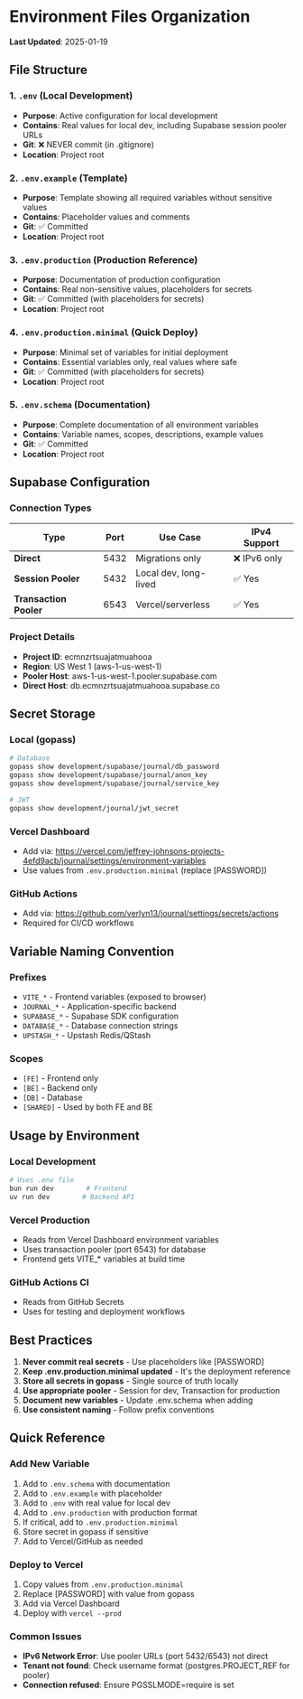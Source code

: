 # Environment Files Organization
**Last Updated**: 2025-01-19

## File Structure

### 1. `.env` (Local Development)
- **Purpose**: Active configuration for local development
- **Contains**: Real values for local dev, including Supabase session pooler URLs
- **Git**: ❌ NEVER commit (in .gitignore)
- **Location**: Project root

### 2. `.env.example` (Template)
- **Purpose**: Template showing all required variables without sensitive values
- **Contains**: Placeholder values and comments
- **Git**: ✅ Committed
- **Location**: Project root

### 3. `.env.production` (Production Reference)
- **Purpose**: Documentation of production configuration
- **Contains**: Real non-sensitive values, placeholders for secrets
- **Git**: ✅ Committed (with placeholders for secrets)
- **Location**: Project root

### 4. `.env.production.minimal` (Quick Deploy)
- **Purpose**: Minimal set of variables for initial deployment
- **Contains**: Essential variables only, real values where safe
- **Git**: ✅ Committed (with placeholders for secrets)
- **Location**: Project root

### 5. `.env.schema` (Documentation)
- **Purpose**: Complete documentation of all environment variables
- **Contains**: Variable names, scopes, descriptions, example values
- **Git**: ✅ Committed
- **Location**: Project root

## Supabase Configuration

### Connection Types

| Type | Port | Use Case | IPv4 Support |
|------|------|----------|--------------|
| **Direct** | 5432 | Migrations only | ❌ IPv6 only |
| **Session Pooler** | 5432 | Local dev, long-lived | ✅ Yes |
| **Transaction Pooler** | 6543 | Vercel/serverless | ✅ Yes |

### Project Details
- **Project ID**: ecmnzrtsuajatmuahooa
- **Region**: US West 1 (aws-1-us-west-1)
- **Pooler Host**: aws-1-us-west-1.pooler.supabase.com
- **Direct Host**: db.ecmnzrtsuajatmuahooa.supabase.co

## Secret Storage

### Local (gopass)
```bash
# Database
gopass show development/supabase/journal/db_password
gopass show development/supabase/journal/anon_key
gopass show development/supabase/journal/service_key

# JWT
gopass show development/journal/jwt_secret
```

### Vercel Dashboard
- Add via: https://vercel.com/jeffrey-johnsons-projects-4efd9acb/journal/settings/environment-variables
- Use values from `.env.production.minimal` (replace [PASSWORD])

### GitHub Actions
- Add via: https://github.com/verlyn13/journal/settings/secrets/actions
- Required for CI/CD workflows

## Variable Naming Convention

### Prefixes
- `VITE_*` - Frontend variables (exposed to browser)
- `JOURNAL_*` - Application-specific backend
- `SUPABASE_*` - Supabase SDK configuration
- `DATABASE_*` - Database connection strings
- `UPSTASH_*` - Upstash Redis/QStash

### Scopes
- `[FE]` - Frontend only
- `[BE]` - Backend only
- `[DB]` - Database
- `[SHARED]` - Used by both FE and BE

## Usage by Environment

### Local Development
```bash
# Uses .env file
bun run dev        # Frontend
uv run dev        # Backend API
```

### Vercel Production
- Reads from Vercel Dashboard environment variables
- Uses transaction pooler (port 6543) for database
- Frontend gets VITE_* variables at build time

### GitHub Actions CI
- Reads from GitHub Secrets
- Uses for testing and deployment workflows

## Best Practices

1. **Never commit real secrets** - Use placeholders like [PASSWORD]
2. **Keep .env.production.minimal updated** - It's the deployment reference
3. **Store all secrets in gopass** - Single source of truth locally
4. **Use appropriate pooler** - Session for dev, Transaction for production
5. **Document new variables** - Update .env.schema when adding
6. **Use consistent naming** - Follow prefix conventions

## Quick Reference

### Add New Variable
1. Add to `.env.schema` with documentation
2. Add to `.env.example` with placeholder
3. Add to `.env` with real value for local dev
4. Add to `.env.production` with production format
5. If critical, add to `.env.production.minimal`
6. Store secret in gopass if sensitive
7. Add to Vercel/GitHub as needed

### Deploy to Vercel
1. Copy values from `.env.production.minimal`
2. Replace [PASSWORD] with value from gopass
3. Add via Vercel Dashboard
4. Deploy with `vercel --prod`

### Common Issues
- **IPv6 Network Error**: Use pooler URLs (port 5432/6543) not direct
- **Tenant not found**: Check username format (postgres.PROJECT_REF for pooler)
- **Connection refused**: Ensure PGSSLMODE=require is set